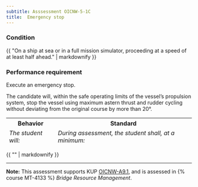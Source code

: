 ```yaml
---
subtitle: Asssessment OICNW-5-1C
title:  Emergency stop
---
```




### Condition

{{ "On a ship at sea or in a full mission simulator, proceeding at a speed of at least half ahead." | markdownify }}

### Performance requirement 

<table width='100%' class='Guidelines'>
 <thead>
 <tr>
     <th class='thirty'>Behavior</th>
     <th class='seventy'>Standard</th>
 </tr>
 <tr>
     <td><em>The student will:</em></td>
     <td><em>During assessment, the student shall, at a minimum:</em></td>
 </tr>
 </thead>
 <tbody>


<!--rowstart-->

Execute an emergency stop.

<!--cellbreak-->

The candidate will, within the safe operating limits of the vessel’s propulsion system, stop the vessel using maximum astern thrust and rudder cycling without deviating from the original course by more than 20°.

<!--rowend-->


 </tbody>
 </table>

{{ "" | markdownify }}


*****

**Note:** This assessment supports KUP [OICNW-A9.1]({{site.baseurl}}/tables/21.html#OICNW-A9.1), and is assessed in  {% course  MT-4133 %}  *Bridge Resource Management*. 

